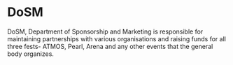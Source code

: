 <!-- TITLE: DoSM -->
<!-- SUBTITLE: Department of Sponsorship and Marketing -->

# DoSM
DoSM, Department of Sponsorship and Marketing is responsible for maintaining partnerships with various organisations and raising funds for all three fests- ATMOS, Pearl, Arena and any other events that the general body organizes.
